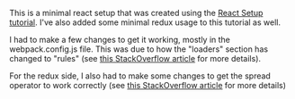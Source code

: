 This is a minimal react setup that was created using the
[React Setup tutorial](https://www.codecademy.com/articles/react-setup-i).
I've also added some minimal redux usage to this tutorial as well.

I had to make a few changes to get it working, mostly in the webpack.config.js
file.  This was due to how the "loaders" section has changed to "rules"
(see [this StackOverflow article](https://stackoverflow.com/questions/49370849/configuration-module-has-an-unknown-property-loaders)
for more details).

For the redux side, I also had to make some changes to get the spread operator
to work correctly (see [this StackOverflow article](https://stackoverflow.com/questions/38490804/spread-operator-in-react-throwing-error-of-unexpected-token/38490899)
for more details)
